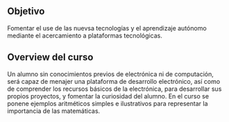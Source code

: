 ## Objetivo

Fomentar el use de las nuevsa tecnologías y el aprendizaje autónomo mediante el acercamiento a plataformas tecnológicas.

## Overview del curso

Un alumno sin conocimientos previos de electrónica ni de computación, será capaz de menajer una plataforma de desarrollo electrónico, así como de comprender los recursos básicos de la electrónica, para desarrollar sus propios proyectos, y fomentar la curiosidad del alumno. En el curso se ponene ejemplos aritméticos simples e ilustrativos para representar la importancia de las matemáticas.
